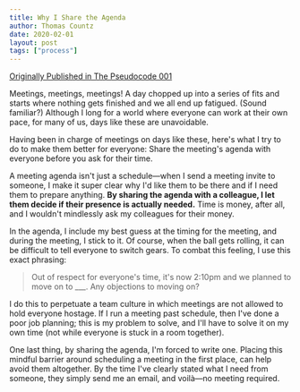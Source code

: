 ```yaml
---
title: Why I Share the Agenda
author: Thomas Countz
date: 2020-02-01
layout: post
tags: ["process"]
---
```

[Originally Published in The Pseudocode 001](https://thepseudocode.com/001/why-i-share-the-agenda/)

Meetings, meetings, meetings! A day chopped up into a series of fits and starts where nothing gets finished and we all end up fatigued. (Sound familiar?) Although I long for a world where everyone can work at their own pace, for many of us, days like these are unavoidable.  

Having been in charge of meetings on days like these, here's what I try to do to make them better for everyone: Share the meeting's agenda with everyone before you ask for their time.  

A meeting agenda isn't just a schedule—when I send a meeting invite to someone, I make it super clear why I'd like them to be there and if I need them to prepare anything. **By sharing the agenda with a colleague, I let them decide if their presence is actually needed.** Time is money, after all, and I wouldn't mindlessly ask my colleagues for their money.  

In the agenda, I include my best guess at the timing for the meeting, and during the meeting, I stick to it. Of course, when the ball gets rolling, it can be difficult to tell everyone to switch gears. To combat this feeling, I use this exact phrasing:  
  
> Out of respect for everyone's time, it's now 2:10pm and we planned to move on to ___. Any objections to moving on? 

I do this to perpetuate a team culture in which meetings are not allowed to hold everyone hostage. If I run a meeting past schedule, then I've done a poor job planning; this is my problem to solve, and I'll have to solve it on my own time (not while everyone is stuck in a room together).  

One last thing, by sharing the agenda, I'm forced to write one. Placing this mindful barrier around scheduling a meeting in the first place, can help avoid them altogether. By the time I've clearly stated what I need from someone, they simply send me an email, and voilà—no meeting required.


